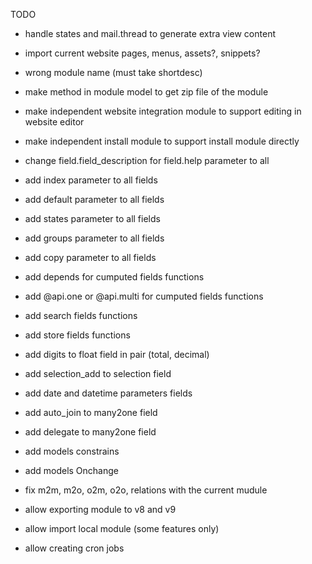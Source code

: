 TODO
- handle states and mail.thread to generate extra view content
- import current website pages, menus, assets?, snippets?
- wrong module name (must take shortdesc)
- make method in module model to get zip file of the module
- make independent website integration module to support editing in website editor
- make independent install module to support install module directly
- change field.field_description for field.help parameter to all
- add index parameter to all fields
- add default parameter to all fields
- add states parameter to all fields
- add groups parameter to all fields
- add copy parameter to all fields
- add depends for cumputed fields functions
- add @api.one or @api.multi for cumputed fields functions
- add search fields functions
- add store fields functions
- add digits to float field in pair (total, decimal)
- add selection_add to selection field
- add date and datetime parameters fields
- add auto_join to many2one field
- add delegate to many2one field
- add models constrains
- add models Onchange
- fix m2m, m2o, o2m, o2o, relations with the current mudule

- allow exporting module to v8 and v9
- allow import local module (some features only)
- allow creating cron jobs